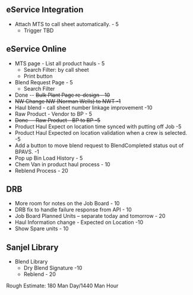 

## eService Integration

- Attach MTS to call sheet automatically. - 5
  - Trigger TBD



## eService Online

- MTS page - List all product hauls - 5
  - Search Filter: by call sheet
  - Print button
- Blend Request Page - 5 
  - Search Filter
- Done -- ~~Bulk Plant Page re-design - 10~~ 
- ~~NW Change NW (Norman Wells) to NWT -1~~
- Haul blend - call sheet number linkage improvement -10
- Raw Product - Vendor to BP - 5
- ~~Done -- Raw Product - BP to BP -5~~
- Product Haul Expect on location time synced with putting off Job -5
- Product Haul Expected on location validation when a crew is selected. -5
- Add a button to move blend request to BlendCompleted status out of BPAVS. -1
- Pop up Bin Load History - 5
- Chem Van in product haul process - 10
- Reblend Process - 20



## DRB

- More room for notes on the Job Board - 10
- DRB fix to handle failure response from API - 10
- Job Board Planned Units – separate today and tomorrow - 20
- Haul Information change - Expected on Location -10
- Show Spare units - 10







## Sanjel Library

- Blend Library
  - Dry Blend Signature -10
  - Reblend - 20





Rough Estimate:  180 Man Day/1440 Man Hour